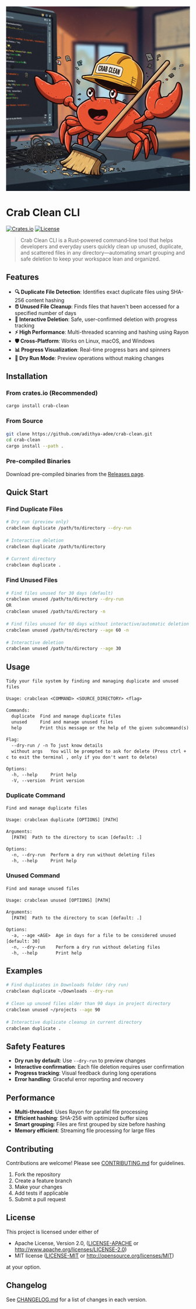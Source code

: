 ![Crab Clean Logo](crab_clean_logo.png)
# Crab Clean CLI

[![Crates.io](https://img.shields.io/badge/crates_io-blue.svg)]([https://crates.io/crates/crab-clean](https://crates.io/crates/crab-clean))
[![License](https://img.shields.io/badge/license-MIT%2FApache--2.0-blue.svg)](#license)

> Crab Clean CLI is a Rust‑powered command‑line tool that helps developers and everyday users quickly clean up unused, duplicate, and scattered files in any directory—automating smart grouping and safe deletion to keep your workspace lean and organized.

## Features

- **🔍 Duplicate File Detection**: Identifies exact duplicate files using SHA-256 content hashing
- **⏰ Unused File Cleanup**: Finds files that haven't been accessed for a specified number of days
- **🎯 Interactive Deletion**: Safe, user-confirmed deletion with progress tracking
- **⚡ High Performance**: Multi-threaded scanning and hashing using Rayon
- **🛡️ Cross-Platform**: Works on Linux, macOS, and Windows
- **📊 Progress Visualization**: Real-time progress bars and spinners
- **🔄 Dry Run Mode**: Preview operations without making changes

## Installation

### From crates.io (Recommended)

```bash
cargo install crab-clean
```

### From Source

```bash
git clone https://github.com/adithya-adee/crab-clean.git
cd crab-clean
cargo install --path .
```

### Pre-compiled Binaries

Download pre-compiled binaries from the [Releases page](https://github.com/adithya-adee/crab-clean/releases).

## Quick Start

### Find Duplicate Files

```bash
# Dry run (preview only)
crabclean duplicate /path/to/directory --dry-run

# Interactive deletion
crabclean duplicate /path/to/directory

# Current directory
crabclean duplicate .
```

### Find Unused Files

```bash
# Find files unused for 30 days (default)
crabclean unused /path/to/directory --dry-run 
OR
crabclean unused /path/to/directory -n

# Find files unused for 60 days without interactive/automatic deletion
crabclean unused /path/to/directory --age 60 -n

# Interactive deletion
crabclean unused /path/to/directory --age 30
```

## Usage

```text
Tidy your file system by finding and managing duplicate and unused files

Usage: crabclean <COMMAND> <SOURCE_DIRECTORY> <flag>

Commands:
  duplicate  Find and manage duplicate files
  unused     Find and manage unused files
  help       Print this message or the help of the given subcommand(s)

Flag:
  --dry-run / -n To just know details
  without args   You will be prompted to ask for delete (Press ctrl + c to exit the terminal , only if you don't want to delete)

Options:
  -h, --help     Print help
  -V, --version  Print version
```

### Duplicate Command

```
Find and manage duplicate files

Usage: crabclean duplicate [OPTIONS] [PATH]

Arguments:
  [PATH]  Path to the directory to scan [default: .]

Options:
  -n, --dry-run  Perform a dry run without deleting files
  -h, --help     Print help
```

### Unused Command

```
Find and manage unused files

Usage: crabclean unused [OPTIONS] [PATH]

Arguments:
  [PATH]  Path to the directory to scan [default: .]

Options:
  -a, --age <AGE>  Age in days for a file to be considered unused [default: 30]
  -n, --dry-run    Perform a dry run without deleting files
  -h, --help       Print help
```

## Examples

```bash
# Find duplicates in Downloads folder (dry run)
crabclean duplicate ~/Downloads --dry-run

# Clean up unused files older than 90 days in project directory
crabclean unused ~/projects --age 90

# Interactive duplicate cleanup in current directory
crabclean duplicate .
```

## Safety Features

- **Dry run by default**: Use `--dry-run` to preview changes
- **Interactive confirmation**: Each file deletion requires user confirmation
- **Progress tracking**: Visual feedback during long operations
- **Error handling**: Graceful error reporting and recovery

## Performance

- **Multi-threaded**: Uses Rayon for parallel file processing
- **Efficient hashing**: SHA-256 with optimized buffer sizes
- **Smart grouping**: Files are first grouped by size before hashing
- **Memory efficient**: Streaming file processing for large files

## Contributing

Contributions are welcome! Please see [CONTRIBUTING.md](CONTRIBUTING.md) for guidelines.

1. Fork the repository
2. Create a feature branch
3. Make your changes
4. Add tests if applicable
5. Submit a pull request

## License

This project is licensed under either of

- Apache License, Version 2.0, ([LICENSE-APACHE](LICENSE-APACHE) or http://www.apache.org/licenses/LICENSE-2.0)
- MIT license ([LICENSE-MIT](LICENSE-MIT) or http://opensource.org/licenses/MIT)

at your option.

## Changelog

See [CHANGELOG.md](CHANGELOG.md) for a list of changes in each version.

